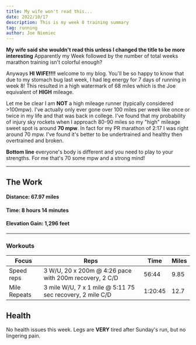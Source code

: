 ```yaml
---
title: My wife won't read this...
date: 2022/10/17
description: This is my week 8 training summary
tag: running
author: Joe Niemiec
---
```

**My wife said she wouldn't read this unless I changed the title to be more interesting** Apparently my Week followed by the number of total weeks marathon training isn't colorful enough?

Anyways **HI WIFE!!!!** welcome to my blog. You'll be so happy to know that due to my stomach bug last week, I had leg energy for 7 days of running in week 8! This resulted in a high watermark of 68 miles which is the Joe equivalent of **HIGH** mileage.

Let me be clear I am **NOT** a high mileage runner (typically considered >100mpw). I've actually only ever gone over 100 miles per week like once or twice in my life and that was back in college. I've found that my probability of injury sky rockets when I approach 80-90 miles so my "high" mileage sweet spot is around **70 mpw**. In fact for my PR marathon of 2:17 I was right around 70 mpw. I've found it's better to be undertrained and healthy then overtrained and broken. 

**Bottom line** everyone's body is different and you need to play to your strengths. For me that's 70 some mpw and a strong mind!

--------------------------- 

## **The Work**

#### **Distance:** 67.97 miles

#### **Time:** 8 hours 14 minutes

#### **Elevation Gain:** 1,296 feet  

---------------------------

### **Workouts**

<div className="overflow-x-auto">
<table className="min-w-full inline-block text-left">
  <thead className="border-b-2 border-green-500 uppercase bg-slate-100 dark:bg-slate-800">
  <tr>
    <th className="py-3 px-6">Focus </th>
    <th className="py-3 px-6">Reps</th>
    <th className="py-3 px-6">Time</th>
    <th className="py-3 px-6">Miles</th>
  </tr>
  </thead>
  <tr className="bg-white border-b-2 border-green-500 dark:bg-slate-800">
    <td className="py-4 px-6">Speed reps</td>
    <td className="py-4 px-6">3 W/U, 20 x 200m @ 4:26 pace with 200m recovery, 2 C/D</td>
    <td className="py-4 px-6">56:44</td>
    <td className="py-4 px-6">9.85</td>
  </tr>
  <tr className="bg-white border-b-2 border-green-500 dark:bg-slate-800">
    <td className="py-4 px-6">Mile Repeats</td>
    <td className="py-4 px-6">3 mile W/U, 7 x 1 mile @ 5:11 75 sec recovery, 2 mile C/D </td>
    <td className="py-4 px-6">1:20:45</td>
    <td className="py-4 px-6">12.7</td>
  </tr>
</table>
</div>

## **Health**
No health issues this week. Legs are **VERY** tired after Sunday's run, but no lingering pain.